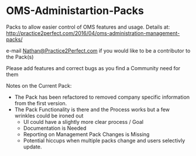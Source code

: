 # OMS-Administartion-Packs
Packs to allow easier control of OMS features and usage.
Details at: http://practice2perfect.com/2016/04/oms-administration-management-packs/

e-mail Nathan@Practice2Perfect.com if you would like to be a contributor to the Pack(s)

Please add features and correct bugs as you find a Community need for them

Notes on the Current Pack:
 - The Pack has been refactored to removed company specific information from the first version.
 - The Pack Functionality is there and the Process works but a few wrinkles could be ironed out
    * UI could have a slightly more clear process / Goal
    * Documentation is Needed
    * Reporting on Management Pack Changes is Missing
    * Potential hiccups when multiple packs change and users selectivly update.

